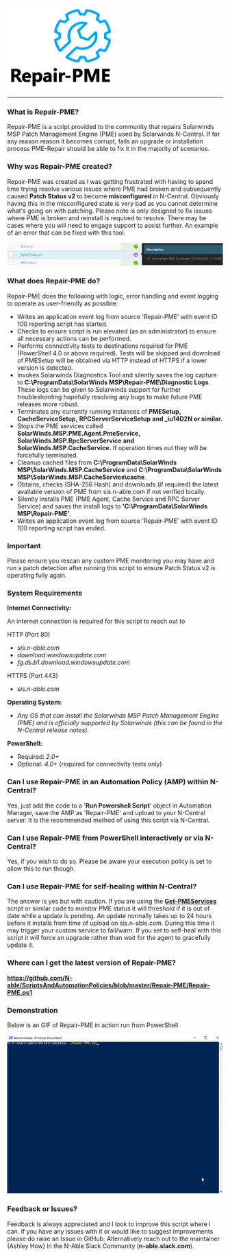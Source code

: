 ![Repair-PME Logo](https://github.com/N-able/ScriptsAndAutomationPolicies/blob/master/WikiFiles/Repair-PME/Repair-PME_Logo_Small.png)
***

### What is Repair-PME?

Repair-PME is a script provided to the community that repairs Solarwinds MSP Patch Management Engine (PME) used by Solarwinds N-Central. If for any reason reason it becomes corrupt, fails an upgrade or installation process PME-Repair should be able to fix it in the majority of scenarios. 

### Why was Repair-PME created?

Repair-PME was created as I was getting frustrated with having to spend time trying resolve various issues where PME had broken and subsequently caused **Patch Status v2** to become **misconfigured** in N-Central. Obviously having this in the misconfigured state is very bad as you cannot determine what's going on with patching. Please note is only designed to fix issues where PME is broken and reinstall is required to resolve. There may be cases where you will need to engage support to assist further. An example of an error that can be fixed with this tool.

![Patch_Status_v2_Misconfigured](https://github.com/N-able/ScriptsAndAutomationPolicies/blob/master/WikiFiles/Repair-PME/Patch_Status_v2_Misconfigured.png)

### What does Repair-PME do?

Repair-PME does the following with logic, error handling and event logging to operate as user-friendly as possible:
* Writes an application event log from source 'Repair-PME' with event ID 100 reporting script has started.
* Checks to ensure script is run elevated (as an administrator) to ensure all necessary actions can be performed.
* Performs connectivity tests to destinations required for PME (PowerShell 4.0 or above required). Tests will be skipped and download of PMESetup will be obtained via HTTP instead of HTTPS if a lower version is detected.
* Invokes Solarwinds Diagnostics Tool and silently saves the log capture to **C:\ProgramData\SolarWinds MSP\Repair-PME\Diagnostic Logs**. These logs can be given to Solarwinds support for further troubleshooting hopefully resolving any bugs to make future PME releases more robust.
* Terminates any currently running instances of **PMESetup,** **CacheServiceSetup,** **RPCServerServiceSetup** **and _iu14D2N or similar.**
* Stops the PME services called **SolarWinds.MSP.PME.Agent.PmeService,** **SolarWinds.MSP.RpcServerService** **and SolarWinds.MSP.CacheService.** If operation times out they will be forcefully terminated. 
* Cleanup cached files from **C:\ProgramData\SolarWinds MSP\SolarWinds.MSP.CacheService** and **C:\ProgramData\SolarWinds MSP\SolarWinds.MSP.CacheService\cache**.
* Obtains, checks (SHA-256 Hash) and downloads (if required) the latest available version of PME from sis.n-able.com if not verified locally.
* Silently installs PME (PME Agent, Cache Service and RPC Server Service) and saves the install logs to **'C:\ProgramData\SolarWinds MSP\Repair-PME\'**.
* Writes an application event log from source 'Repair-PME' with event ID 100 reporting script has ended.

### Important

Please ensure you rescan any custom PME monitoring you may have and run a patch detection after running this script to ensure Patch Status v2 is operating fully again.

### System Requirements

**Internet Connectivity:**

An internet connection is required for this script to reach out to

HTTP (Port 80)
* _sis.n-able.com_
* _download.windowsupdate.com_
* _fg.ds.b1.download.windowsupdate.com_

HTTPS (Port 443)
* _sis.n-able.com_

**Operating System:**
* _Any OS that can install the Solarwinds MSP Patch Management Engine (PME) and is officially supported by Solarwinds (this can be found in the N-Central release notes)._

**PowerShell:**
* Required: _2.0+_
* Optional: _4.0+_ (required for connectivity tests only)

### Can I use Repair-PME in an Automation Policy (AMP) within N-Central?

Yes, just add the code to a '**Run Powershell Script**' object in Automation Manager, save the AMP as 'Repair-PME' and upload to your N-Central server. It is the recommended method of using this script via N-Central.

### Can I use Repair-PME from PowerShell interactively or via N-Central?

Yes, if you wish to do so. Please be aware your execution policy is set to allow this to run though.

### Can I use Repair-PME for self-healing within N-Central?

The answer is yes but with caution. If you are using the **[**Get-PMEServices**](https://github.com/N-able/ScriptsAndAutomationPolicies/blob/master/N-Central%20PME%20Services/Get-PMEServices.ps1)** script or similar code to monitor PME status it will threshold if it is out of date while a update is pending. An update normally takes up to 24 hours before it installs from time of upload on sis.n-able.com. During this time it may trigger your custom service to fail/warn. If you set to self-heal with this script it will force an upgrade rather than wait for the agent to gracefully update it.

### Where can I get the latest version of Repair-PME?
**https://github.com/N-able/ScriptsAndAutomationPolicies/blob/master/Repair-PME/Repair-PME.ps1**

### Demonstration
Below is an GIF of Repair-PME in action run from PowerShell.

![Repair-PME Demo](https://github.com/N-able/ScriptsAndAutomationPolicies/blob/master/WikiFiles/Repair-PME/Repair-PME-Demo.gif)

### Feedback or Issues?

Feedback is always appreciated and I look to improve this script where I can. If you have any issues with it or would like to suggest improvements please do raise an Issue in GitHub. Alternatively reach out to the maintainer (Ashley How) in the N-Able Slack Community (**n-able.slack.com**).
